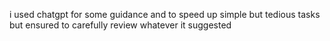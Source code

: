i used chatgpt for some guidance
and to speed up simple but tedious tasks
but ensured to carefully review whatever it suggested